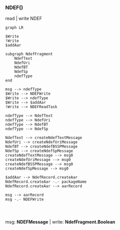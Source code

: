 



### NDEF()
read | write NDEF
``` mermaid
graph LR
 
$Write
!Write
$addAar

subgraph NdefFragment
	NdefText
	NdefUri
	NdefBT
	NdefSp
	ndefType
end

msg --> ndefType
$Write --> NDEFWrite
$Write --> ndefType
$Write --> $addAar
!Write --> NDEFReadTask

ndefType --> NdefText
ndefType --> NdefUri
ndefType --> NdefBT
ndefType --> NdefSp

NdefText --> createNdefTextMessage
NdefUri --> createNdefUriMessage
NdefBT --> createNdefBSSPMessage
NdefSp --> createNdefSpMessage
createNdefTextMessage --> msg0
createNdefUriMessage --> msg0
createNdefBSSPMessage --> msg0
createNdefSpMessage --> msg0

$addAar --> NdefRecord.createAar
NdefRecord.createAar -.- packageName
NdefRecord.createAar --> aarRecord

msg --> aarRecord
msg -.- NDEFWrite




```
msg: **NDEFMessage** | write: **NdefFragment.Boolean**

```kotlin

```
<!--stackedit_data:
eyJoaXN0b3J5IjpbLTIwMTgwMjI3NDgsLTgyODU1NjMzXX0=
-->